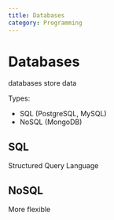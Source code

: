 ```yaml
---
title: Databases
category: Programming
---
```


# Databases

databases store data

Types:
- SQL (PostgreSQL, MySQL)
- NoSQL (MongoDB)

## SQL
Structured Query Language

## NoSQL
More flexible
